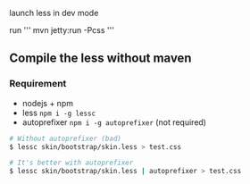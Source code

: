 launch less in dev mode

run
'''
mvn jetty:run -Pcss
'''

## Compile the less without maven

### Requirement

- nodejs + npm
- less `npm i -g lessc`
- autoprefixer `npm i -g autoprefixer` (not required)

```sh
# Without autoprefixer (bad)
$ lessc skin/bootstrap/skin.less > test.css

# It's better with autoprefixer
$ lessc skin/bootstrap/skin.less | autoprefixer > test.css
```
